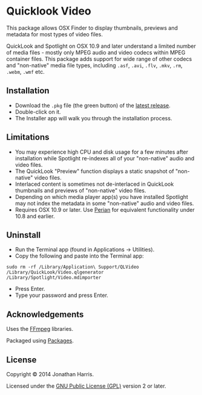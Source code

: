 Quicklook Video
===============

This package allows OSX Finder to display thumbnails, previews and metadata for most types of video files.

QuickLook and Spotlight on OSX 10.9 and later understand a limited number of media files - mostly only MPEG audio and video codecs within MPEG container files. This package adds support for wide range of other codecs and "non-native" media file types, including `.asf`, `.avi`, `.flv`, `.mkv`, `.rm`, `.webm`, `.wmf` etc.

Installation
------------
* Download the `.pkg` file (the green button) of the [latest release](https://github.com/Marginal/QLVideo/releases/latest).
* Double-click on it.
* The Installer app will walk you through the installation process.

Limitations
-----------
* You may experience high CPU and disk usage for a few minutes after installation while Spotlight re-indexes all of your "non-native" audio and video files.
* The QuickLook "Preview" function displays a static snapshot of "non-native" video files.
* Interlaced content is sometimes not de-interlaced in QuickLook thumbnails and previews of "non-native" video files.
* Depending on which media player app(s) you have installed Spotlight may not index the metadata in some "non-native" audio and video files.
* Requires OSX 10.9 or later. Use [Perian](http://github.com/MaddTheSane/perian) for equivalent functionality under 10.8 and earlier.

Uninstall
---------
* Run the Terminal app (found in Applications -> Utilities).
* Copy the following and paste into the Terminal app:

`sudo rm -rf /Library/Application\ Support/QLVideo /Library/QuickLook/Video.qlgenerator /Library/Spotlight/Video.mdimporter`
 
* Press Enter.
* Type your password and press Enter.

Acknowledgements
----------------
Uses the [FFmpeg](https://www.ffmpeg.org/about.html) libraries.

Packaged using [Packages](http://s.sudre.free.fr/Software/Packages/about.html).

License
-------
Copyright © 2014 Jonathan Harris.

Licensed under the [GNU Public License (GPL)](http://www.gnu.org/licenses/gpl-2.0.html) version 2 or later.
